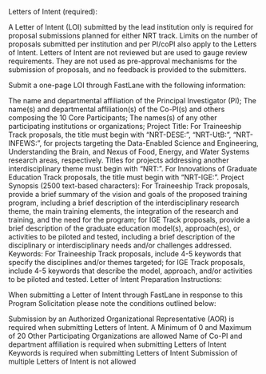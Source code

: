 Letters of Intent (required):

A Letter of Intent (LOI) submitted by the lead institution only is required for proposal submissions planned for either NRT track. Limits on the number of proposals submitted per institution and per PI/coPI also apply to the Letters of Intent. Letters of Intent are not reviewed but are used to gauge review requirements. They are not used as pre-approval mechanisms for the submission of proposals, and no feedback is provided to the submitters.

Submit a one-page LOI through FastLane with the following information:

The name and departmental affiliation of the Principal Investigator (PI);
The name(s) and departmental affiliation(s) of the Co-PI(s) and others composing the 10 Core Participants;
The names(s) of any other participating institutions or organizations;
Project Title: For Traineeship Track proposals, the title must begin with “NRT-DESE:”, “NRT-UtB:”, “NRT-INFEWS:”, for projects targeting the Data-Enabled Science and Engineering, Understanding the Brain, and Nexus of Food, Energy, and Water Systems research areas, respectively. Titles for projects addressing another interdisciplinary theme must begin with “NRT:”. For Innovations of Graduate Education Track proposals, the title must begin with “NRT-IGE:”.
Project Synopsis (2500 text-based characters): For Traineeship Track proposals, provide a brief summary of the vision and goals of the proposed training program, including a brief description of the interdisciplinary research theme, the main training elements, the integration of the research and training, and the need for the program; for IGE Track proposals, provide a brief description of the graduate education model(s), approach(es), or activities to be piloted and tested, including a brief description of the disciplinary or interdisciplinary needs and/or challenges addressed.
Keywords: For Traineeship Track proposals, include 4-5 keywords that specify the disciplines and/or themes targeted; for IGE Track proposals, include 4-5 keywords that describe the model, approach, and/or activities to be piloted and tested.
Letter of Intent Preparation Instructions:

When submitting a Letter of Intent through FastLane in response to this Program Solicitation please note the conditions outlined below:

Submission by an Authorized Organizational Representative (AOR) is required when submitting Letters of Intent.
A Minimum of 0 and Maximum of 20 Other Participating Organizations are allowed
Name of Co-PI and department affiliation is required when submitting Letters of Intent
Keywords is required when submitting Letters of Intent
Submission of multiple Letters of Intent is not allowed
